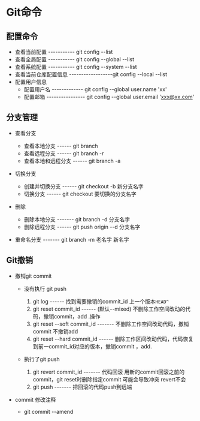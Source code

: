 # Git命令

## 配置命令

+ 查看当前配置 ----------- git config --list
+ 查看全局配置 ----------- git config --global --list
+ 查看系统配置 ----------- git config --system --list
+ 查看当前仓库配置信息 ------------------git config --local --list
+ 配置用户信息 
  + 配置用户名 ------------- git config --global user.name 'xx'
  + 配置邮箱  ---------------- git config --global user.email 'xxx@xx.com'

## 分支管理

+ 查看分支

  + 查看本地分支 ------ git branch
  + 查看远程分支 ------ git branch -r
  + 查看本地和远程分支 ------ git branch -a

+ 切换分支

  + 创建并切换分支 ------ git checkout -b 新分支名字
  + 切换分支 ------ git checkout 要切换的分支名字

+ 删除

  + 删除本地分支 ------- git branch -d 分支名字
  + 删除远程分支 ------ git push origin --d 分支名字

+ 重命名分支 ------- git branch -m 老名字 新名字


## Git撤销

+ 撤销git commit 

  + 没有执行 git push

    1. git log ------ 找到需要撤销的commit_id  上一个版本`HEAD^`
    2. git reset commit_id  ------  (默认--mixed) 不删除工作空间改动的代码，撤销commit，add .操作 
    3. git reset --soft commit_id ------- 不删除工作空间改动代码，撤销commit 不撤销add
    4. git reset --hard commit_id ------ 删除工作区间改动代码，代码恢复到前一commit_id对应的版本，撤销commit ，add.

  + 执行了git push 

    1. git revert commit_id ------- 代码回滚 用新的commit回滚之前的commit，git reset时删除指定commit 可能会导致冲突 revert不会
    2. git push ------- 把回滚的代码push到远端

    

+ commit 修改注释
  + git commit --amend